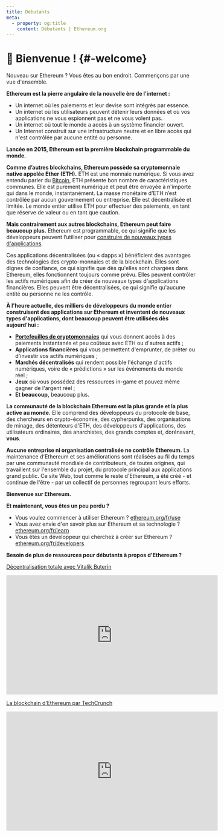 ```yaml
---
title: Débutants
meta:
  - property: og:title
    content: Débutants | Ethereum.org
---
```


# 👋 Bienvenue ! {#-welcome}

Nouveau sur Ethereum&nbsp;? Vous êtes au bon endroit. Commençons par une vue d'ensemble.

**Ethereum est la pierre angulaire de la nouvelle ère de l'internet&nbsp;:**

- Un internet où les paiements et leur devise sont intégrés par essence.
- Un internet où les utilisateurs peuvent détenir leurs données et où vos applications ne vous espionnent pas et ne vous volent pas.
- Un internet où tout le monde a accès à un système financier ouvert.
- Un Internet construit sur une infrastructure neutre et en libre accès qui n'est contrôlée par aucune entité ou personne.

**Lancée en 2015, Ethereum est la première blockchain programmable du monde.**

**Comme d’autres blockchains, Ethereum possède sa cryptomonnaie native appelée Ether (ETH).** ETH est une monnaie numérique. Si vous avez entendu parler du [Bitcoin](http://bitcoin.org/), ETH présente bon nombre de caractéristiques communes. Elle est purement numérique et peut être envoyée à n'importe qui dans le monde, instantanément. La masse monétaire d’ETH n’est contrôlée par aucun gouvernement ou entreprise. Elle est décentralisée et limitée. Le monde entier utilise ETH pour effectuer des paiements, en tant que réserve de valeur ou en tant que caution.

**Mais contrairement aux autres blockchains, Ethereum peut faire beaucoup plus.** Ethereum est programmable, ce qui signifie que les développeurs peuvent l’utiliser pour [construire de nouveaux types d'applications](/fr/use/#1-use-an-application-built-on-ethereum).

Ces applications décentralisées (ou «&nbsp;dapps&nbsp;») bénéficient des avantages des technologies des crypto-monnaies et de la blockchain. Elles sont dignes de confiance, ce qui signifie que dès qu'elles sont chargées dans Ethereum, elles fonctionnent toujours comme prévu. Elles peuvent contrôler les actifs numériques afin de créer de nouveaux types d'applications financières. Elles peuvent être décentralisées, ce qui signifie qu'aucune entité ou personne ne les contrôle.

**À l'heure actuelle, des milliers de développeurs du monde entier construisent des applications sur Ethereum et inventent de nouveaux types d'applications, dont beaucoup peuvent être utilisées dès aujourd'hui&nbsp;:**

- [**Portefeuilles de cryptomonnaies**](/fr/use/#3-what-is-a-wallet-and-which-one-should-i-use) qui vous donnent accès à des paiements instantanés et peu coûteux avec ETH ou d'autres actifs&nbsp;;
- **Applications financières** qui vous permettent d'emprunter, de prêter ou d'investir vos actifs numériques&nbsp;;
- **Marchés décentralisés** qui rendent possible l'échange d'actifs numériques, voire de «&nbsp;prédictions&nbsp;» sur les événements du monde réel&nbsp;;
- **Jeux** où vous possédez des ressources in-game et pouvez même gagner de l'argent réel&nbsp;;
- **Et beaucoup,** beaucoup plus.

**La communauté de la blockchain Ethereum est la plus grande et la plus active au monde.** Elle comprend des développeurs du protocole de base, des chercheurs en crypto-économie, des cypherpunks, des organisations de minage, des détenteurs d'ETH, des développeurs d'applications, des utilisateurs ordinaires, des anarchistes, des grands comptes et, dorénavant, **vous**.

**Aucune entreprise ni organisation centralisée ne contrôle Ethereum.** La maintenance d'Ethereum et ses améliorations sont réalisées au fil du temps par une communauté mondiale de contributeurs, de toutes origines, qui travaillent sur l'ensemble du projet, du protocole principal aux applications grand public. Ce site Web, tout comme le reste d'Ethereum, a été créé - et continue de l'être - par un collectif de personnes regroupant leurs efforts.

**Bienvenue sur Ethereum.**

**Et maintenant, vous êtes un peu perdu&nbsp;?**

- Vous voulez commencer à utiliser Ethereum&nbsp;? [ethereum.org/fr/use](/fr/use/)
- Vous avez envie d'en savoir plus sur Ethereum et sa technologie&nbsp;? [ethereum.org/fr/learn](/fr/learn/)
- Vous êtes un développeur qui cherchez à créer sur Ethereum&nbsp;? [ethereum.org/fr/developers](/fr/developers/)

**Besoin de plus de ressources pour débutants à propos d'Ethereum&nbsp;?**

[Décentralisation totale avec Vitalik Buterin](https://youtu.be/WSN5BaCzsbo)

<div class="iframe-container">
  <iframe width="560" height="315" src="https://www.youtube.com/embed/WSN5BaCzsbo" frameborder="0" allow="accelerometer; autoplay; encrypted-media; gyroscope; picture-in-picture" allowfullscreen></iframe>
</div>

[La blockchain d’Ethereum par TechCrunch](https://www.youtube.com/watch?v=WfULutvxvzY)

<div class="iframe-container">
  <iframe width="560" height="315" src="https://www.youtube.com/embed/WfULutvxvzY" frameborder="0" allow="accelerometer; autoplay; encrypted-media; gyroscope; picture-in-picture" allowfullscreen></iframe>
</div>
